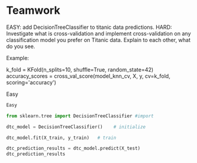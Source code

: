 # Teamwork

EASY: add DecisionTreeClassifier to titanic data predictions. 
HARD: Investigate what is cross-validation and implement cross-validation on any classification model you prefer on Titanic data. Explain to each other, what do you see. 

Example: 
 
k_fold = KFold(n_splits=10, shuffle=True, random_state=42)
accuracy_scores = cross_val_score(model_knn_cv, X, y, cv=k_fold, scoring='accuracy')


Easy
```python
Easy

from sklearn.tree import DecisionTreeClassifier #import

dtc_model = DecisionTreeClassifier()    # initialize

dtc_model.fit(X_train, y_train)   # train

dtc_prediction_results = dtc_model.predict(X_test)
dtc_prediction_results
```
